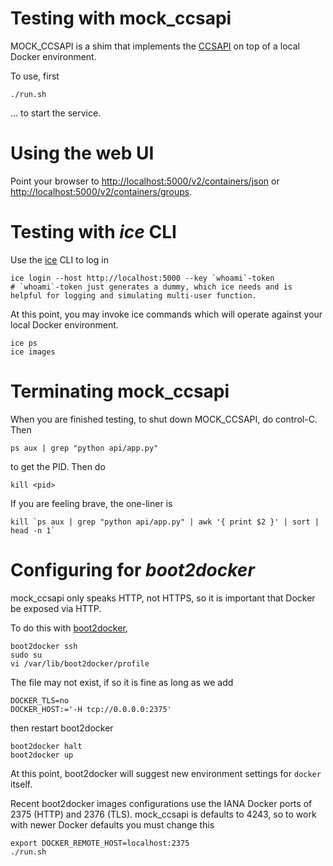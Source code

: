 Testing with mock_ccsapi
=====================================

MOCK_CCSAPI is a shim that implements the [CCSAPI](https://github.rtp.raleigh.ibm.com/project-alchemy/ccsapi) on top of a local Docker environment.

To use, first

    ./run.sh
   
... to start the service.  

Using the web UI
=====================================

Point your browser to [http://localhost:5000/v2/containers/json](http://localhost:5000/v2/containers/json)
or [http://localhost:5000/v2/containers/groups](http://localhost:5000/v2/containers/groups).

Testing with *ice* CLI
=====================================


Use the [ice](https://github.rtp.raleigh.ibm.com/project-alchemy/ccscli) CLI to log in

    ice login --host http://localhost:5000 --key `whoami`-token
    # `whoami`-token just generates a dummy, which ice needs and is helpful for logging and simulating multi-user function.
   
At this point, you may invoke ice commands which will operate against your local Docker environment.

    ice ps
    ice images

Terminating mock_ccsapi
=====================================
   
When you are finished testing, to shut down MOCK_CCSAPI, do control-C.  Then

    ps aux | grep "python api/app.py"
    
to get the PID.  Then do

    kill <pid>

If you are feeling brave, the one-liner is

    kill `ps aux | grep "python api/app.py" | awk '{ print $2 }' | sort | head -n 1`
    
Configuring for *boot2docker*
=====================================

mock_ccsapi only speaks HTTP, not HTTPS, so it is important that Docker be exposed via HTTP.

To do this with [boot2docker](http://boot2docker.io),

    boot2docker ssh
    sudo su
    vi /var/lib/boot2docker/profile

The file may not exist, if so it is fine as long as we add 

    DOCKER_TLS=no
    DOCKER_HOST:='-H tcp://0.0.0.0:2375'

then restart boot2docker

    boot2docker halt
    boot2docker up
    
At this point, boot2docker will suggest new environment settings for `docker` itself.

Recent boot2docker images configurations use the IANA Docker ports of 2375 (HTTP) and 2376 (TLS).
mock_ccsapi is defaults to 4243, so to work with newer Docker defaults you must change this

    export DOCKER_REMOTE_HOST=localhost:2375
    ./run.sh
    
